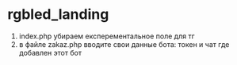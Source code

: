 # rgbled_landing

1. index.php убираем експерементальное поле для тг
2. в файле zakaz.php вводите свои данные бота: токен и чат где добавлен этот бот 
